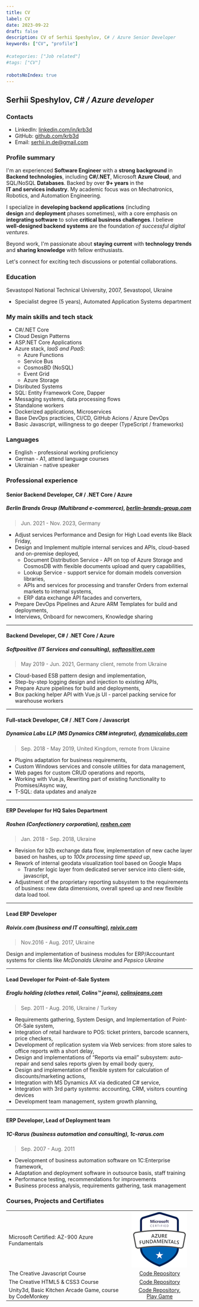 ```yaml
---
title: CV
label: CV
date: 2023-09-22
draft: false
description: CV of Serhii Speshylov, C# / Azure Senior Developer
keywords: ["CV", "profile"]

#categories: ["Job related"]
#tags: ["CV"]

robotsNoIndex: true
---
```


## Serhii Speshylov, _C# / Azure developer_

### Contacts

- LinkedIn: [linkedin.com/in/krb3d](https://linkedin.com/in/krb3d)
- GitHub: [github.com/krb3d](https://github.com/krb3d)
- Email: [serhii.in.de@gmail.com](mailto:serhii.in.de@gmail.com)

### Profile summary

I'm an experienced **Software&nbsp;Engineer** with a **strong&nbsp;background** in **Backend&nbsp;technologies**, including **C#/.NET**, Microsoft **Azure&nbsp;Cloud**, and SQL/NoSQL **Databases**. Backed by over **9+&nbsp;years** in the **IT&nbsp;and&nbsp;services&nbsp;industry**. My academic&nbsp;focus was on Mechatronics, Robotics, and Automation Engineering.

I specialize in **developing backend&nbsp;applications** (including **design**&nbsp;and&nbsp;**deployment** phases sometimes), with a core emphasis on **integrating&nbsp;software** to solve **critical&nbsp;business&nbsp;challenges**. I believe **well&#8209;designed backend&nbsp;systems** are the foundation _of&nbsp;successful digital ventures_.

Beyond work, I'm passionate about **staying&nbsp;current** with **technology&nbsp;trends** and **sharing&nbsp;knowledge** with fellow enthusiasts.

Let's connect for exciting tech discussions or potential collaborations.

### Education

Sevastopol&nbsp;National&nbsp;Technical&nbsp;University, 2007, Sevastopol, Ukraine

- Specialist&nbsp;degree&nbsp;(5&nbsp;years), Automated Application Systems department

### My main skills and tech stack

- C#/.NET&nbsp;Core
- Cloud&nbsp;Design&nbsp;Patterns
- ASP.NET&nbsp;Core Applications
- Azure&nbsp;stack, _IaaS and PaaS_:
  - Azure Functions
  - Service Bus
  - CosmosBD (NoSQL)
  - Event Grid
  - Azure Storage
- Disributed Systems
- SQL: Entity Framework Core, Dapper
- Messaging systems, data processing flows
- Standalone workers
- Dockerized applications, Microservices
- Base DevOps practicies, CI/CD, GitHub Acions / Azure DevOps
- Basic Javascript, willingness to go deeper (TypeScript / frameworks)

### Languages

- English - professional working proficiency
- German - A1, attend language courses
- Ukrainian - native speaker

### Professional experience

#### Senior Backend Developer, C# / .NET Core / Azure

##### Berlin Brands Group (Multibrand e-commerce), [berlin-brands-group.com](https://www.berlin-brands-group.com/en)

> Jun. 2021 - Nov. 2023, Germany

- Adjust services Performance and Design for High Load events like Black Friday,
- Design and Implement multiple internal services and APIs, cloud-based and on-premise deployed,
  - Document Distribution Service - API on top of Azure Storage and CosmosDB with flexible documents upload and query capabilities,
  - Lookup Service - support service for domain models conversion libraries,
  - APIs and services for processing and transfer Orders from external markets to internal systems,
  - ERP data exchange API facades and converters,
- Prepare DevOps Pipelines and Azure ARM Templates for build and deployments,
- Interviews, Onboard for newcomers, Knowledge sharing

---

#### Backend Developer, C# / .NET Core / Azure

##### Softpositive (IT Services and consulting), [softpositive.com](https://www.softpositive.com/)

> May 2019 - Jun. 2021,  Germany client, remote from Ukraine

- Cloud-based ESB pattern design and implementation,
- Step-by-step logging design and injection to existing APIs,
- Prepare Azure pipelines for build and deployments,
- Box packing helper API with Vue.js UI - parcel packing service for warehouse workers

---

#### Full-stack Developer, C# / .NET Core / Javascript

##### Dynamica Labs LLP (MS Dynamics CRM integrator), [dynamicalabs.com](https://www.dynamicalabs.com/)

> Sep. 2018 - May 2019, United Kingdom, remote from Ukraine

- Plugins adaptation for business requirements,
- Custom Windows services and console utilities for data management,
- Web pages for custom CRUD operations and reports,
- Working with Vue.js, Rewriting part of existing functionality to Promises/Async way,
- T-SQL: data updates and analyze

---

#### ERP Developer for HQ Sales Department

##### Roshen (Confectionery corporation), [roshen.com](https://www.roshen.com/en/about-roshen)

> Jan. 2018 - Sep. 2018, Ukraine

- Revision for b2b exchange data flow, implementation of new cache layer based on hashes,  up to _100x processing time speed up_,
- Rework of internal geodata visualization tool based on Google Maps
  - Transfer logic layer from dedicated server service into client-side, javascript,
- Adjustment of the proprietary reporting subsystem to the requirements of business: new data dimensions, overall speed up and new flexible data load tool.

---

#### Lead ERP Developer

##### Roivix.com (business and IT consulting), [roivix.com](http://www.roivix.com/ukr/)

> Nov.2016 - Aug. 2017, Ukraine

Design and implementation of business modules for ERP/Accountant systems for clients like _McDonalds Ukraine_ and _Pepsico Ukraine_

---

#### Lead Developer for Point-of-Sale System

##### Eroglu holding (clothes retail, Colins™ jeans), [colinsjeans.com](http://colinsjeans.com/)

> Sep. 2011 - Aug. 2016, Ukraine / Turkey

- Requirements gathering, System Design, and Implementation of Point-Of-Sale system,
- Integration of retail hardware to POS: ticket printers, barcode scanners, price checkers,
- Development of replication system via Web services: from store sales to office reports with a short delay,
- Design and implementations of “Reports via email” subsystem: auto-repair and send sales reports given by email body query,
- Design and implementation of flexible system for calculation of discounts/marketing actions,
- Integration with MS Dynamics AX via dedicated C# service,
- Integration with 3rd party systems: accounting, CRM, visitors counting devices
- Development team management, system growth planning,

---

#### ERP Developer, Lead of Deployment team

##### 1C-Rarus (business automation and consulting), 1c-rarus.com

> Sep. 2007 - Aug. 2011

- Development of business automation software on 1C:Enterprise framework,
- Adaptation and deployment software in outsource basis, staff training
- Performance testing, recommendations for improvements
- Business process analysis, requirements gathering, task management

### Courses, Projects and Certifiates

|                                                             |                                                              |
|:------------------------------------------------------------|:------------------------------------------------------------:|
| Microsoft Certified: AZ-900 Azure Fundamentals              | [![Badge](azure_fundamentals-150.png)](https://www.credly.com/badges/4a11fc7f-ea78-4b27-9c80-f6a459e166a2/linked_in_profile)  |
| The Creative Javascript Course                              | [Code&nbsp;Repository](https://github.com/krb3d/developedbyed-js-basics)     |
| The Creative HTML5 & CSS3 Course                            | [Code&nbsp;Repository](https://github.com/krb3d/developedbyed-html-basics)   |
| Unity3d, Basic Kitchen Arcade Game, course by CodeMonkey    | [Code&nbsp;Repository](https://github.com/null-null-eins-zwei/KitchenChaos), [Play&nbsp;Game](https://krb3d.itch.io/kitchenchaos-learn)  |
